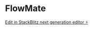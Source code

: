 # FlowMate

[Edit in StackBlitz next generation editor ⚡️](https://stackblitz.com/~/github.com/DebuggedMind/FlowMate)